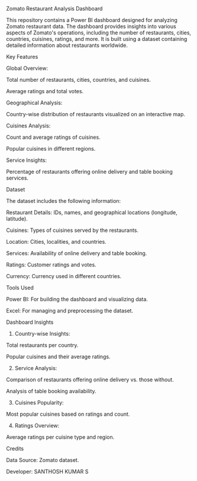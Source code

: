 Zomato Restaurant Analysis Dashboard

This repository contains a Power BI dashboard designed for analyzing Zomato restaurant data. The dashboard provides insights into various aspects of Zomato's operations, including the number of restaurants, cities, countries, cuisines, ratings, and more. It is built using a dataset containing detailed information about restaurants worldwide.

Key Features

Global Overview:

Total number of restaurants, cities, countries, and cuisines.

Average ratings and total votes.


Geographical Analysis:

Country-wise distribution of restaurants visualized on an interactive map.


Cuisines Analysis:

Count and average ratings of cuisines.

Popular cuisines in different regions.


Service Insights:

Percentage of restaurants offering online delivery and table booking services.



Dataset

The dataset includes the following information:

Restaurant Details: IDs, names, and geographical locations (longitude, latitude).

Cuisines: Types of cuisines served by the restaurants.

Location: Cities, localities, and countries.

Services: Availability of online delivery and table booking.

Ratings: Customer ratings and votes.

Currency: Currency used in different countries.


Tools Used

Power BI: For building the dashboard and visualizing data.

Excel: For managing and preprocessing the dataset.


Dashboard Insights

1. Country-wise Insights:

Total restaurants per country.

Popular cuisines and their average ratings.



2. Service Analysis:

Comparison of restaurants offering online delivery vs. those without.

Analysis of table booking availability.



3. Cuisines Popularity:

Most popular cuisines based on ratings and count.



4. Ratings Overview:

Average ratings per cuisine type and region.



Credits

Data Source: Zomato dataset.

Developer: SANTHOSH KUMAR S



